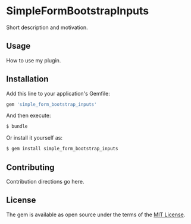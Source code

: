 # SimpleFormBootstrapInputs
Short description and motivation.

## Usage
How to use my plugin.

## Installation
Add this line to your application's Gemfile:

```ruby
gem 'simple_form_bootstrap_inputs'
```

And then execute:
```bash
$ bundle
```

Or install it yourself as:
```bash
$ gem install simple_form_bootstrap_inputs
```

## Contributing
Contribution directions go here.

## License
The gem is available as open source under the terms of the [MIT License](https://opensource.org/licenses/MIT).
